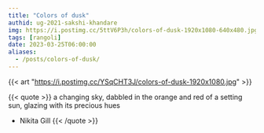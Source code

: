```yaml
---
title: "Colors of dusk"
authid: ug-2021-sakshi-khandare
img: https://i.postimg.cc/5ttV6P3h/colors-of-dusk-1920x1080-640x480.jpg
tags: [rangoli]
date: 2023-03-25T06:00:00
aliases:
  - /posts/colors-of-dusk/
---
```


{{< art "https://i.postimg.cc/YSqCHT3J/colors-of-dusk-1920x1080.jpg" >}}

{{< quote >}}
a changing sky,
dabbled in the orange and red
of a setting sun,
glazing with its precious hues

- Nikita Gill
  {{< /quote >}}
